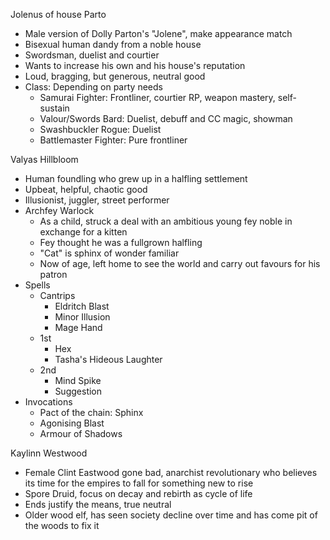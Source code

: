Jolenus of house Parto
- Male version of Dolly Parton's "Jolene", make appearance match
- Bisexual human dandy from a noble house
- Swordsman, duelist and courtier
- Wants to increase his own and his house's reputation
- Loud, bragging, but generous, neutral good
- Class: Depending on party needs
	- Samurai Fighter: Frontliner, courtier RP, weapon mastery, self-sustain
	- Valour/Swords Bard: Duelist, debuff and CC magic, showman
	- Swashbuckler Rogue: Duelist
	- Battlemaster Fighter: Pure frontliner

Valyas Hillbloom
- Human foundling who grew up in a halfling settlement
- Upbeat, helpful, chaotic good
- Illusionist, juggler, street performer
- Archfey Warlock
	- As a child, struck a deal with an ambitious young fey noble in exchange for a kitten
	- Fey thought he was a fullgrown halfling
	- "Cat" is sphinx of wonder familiar
	- Now of age, left home to see the world and carry out favours for his patron
- Spells
	- Cantrips
		- Eldritch Blast
		- Minor Illusion
		- Mage Hand
	- 1st
		- Hex
		- Tasha's Hideous Laughter
	- 2nd
		- Mind Spike
		- Suggestion
- Invocations
	- Pact of the chain: Sphinx
	- Agonising Blast
	- Armour of Shadows

Kaylinn Westwood
- Female Clint Eastwood gone bad, anarchist revolutionary who believes its time for the empires to fall for something new to rise
- Spore Druid, focus on decay and rebirth as cycle of life
- Ends justify the means, true neutral
- Older wood elf, has seen society decline over time and has come pit of the woods to fix it